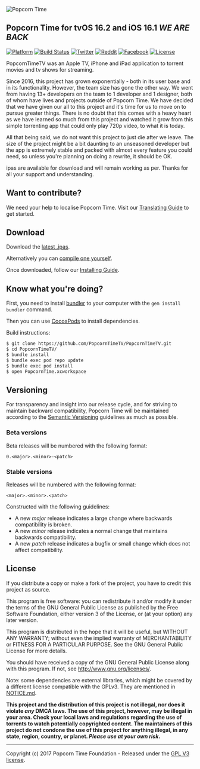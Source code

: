 <p align="left " >
  <img src="http://i.imgur.com/76RElTT.png" alt="Popcorn Time" title="Popcorn Time">
</p>

## Popcorn Time for tvOS 16.2 and iOS 16.1 _WE ARE BACK_

[![Platform](http://img.shields.io/badge/platform-iOS%20%7C%20tvOS-lightgrey.svg?style=flat)](https://github.com/PopcornTimeTV)
[![Build Status](https://travis-ci.org/PopcornTimeTV/PopcornTimeTV.svg?branch=master)](https://travis-ci.org/PopcornTimeTV/PopcornTimeTV)
[![Twitter](https://img.shields.io/badge/twitter-@Popcorn%20Time-3299EC.svg?style=flat)](https://twitter.com/popcorntimetv)
[![Reddit](https://img.shields.io/badge/discussion-reddit-red.svg?style=flat)](https://reddit.com/r/popcorntime)
[![Facebook](https://img.shields.io/badge/facebook-Popcorn%20Time-354F88.svg?style=flat)](https://www.facebook.com/PopcornTimedotsh)
[![License](https://img.shields.io/badge/license-GPL_v3-373737.svg?style=flat)](https://github.com/PopcornTimeTV/PopcornTimeTV/blob/master/LICENSE.md)

PopcornTimeTV was an Apple TV, iPhone and iPad application to torrent movies and tv shows for streaming.

Since 2016, this project has grown exponentially - both in its user base and in its functionality. However, the team size has gone the other way. We went from having 13+ developers on the team to 1 developer and 1 designer, both of whom have lives and projects outside of Popcorn Time. We have decided that we have given our all to this project and it's time for us to move on to pursue greater things. There is no doubt that this comes with a heavy heart as we have learned so much from this project and watched it grow from this simple torrenting app that could only play 720p video, to what it is today.

All that being said, we do not want this project to just die after we leave. The size of the project might be a bit daunting to an unseasoned developer but the app is extremely stable and packed with almost every feature you could need, so unless you're planning on doing a rewrite, it should be OK.

ipas are available for download and will remain working as per. Thanks for all your support and understanding.

## Want to contribute?

We need your help to localise Popcorn Time. Visit our [Translating Guide](https://github.com/PopcornTimeTV/PopcornTimeTV/wiki/Translating-Popcorn-Time) to get started.

## Download

Download the [latest .ipas](https://github.com/PopcornTimeTV/PopcornTimeTV/releases/latest).

Alternatively you can [compile one yourself](https://github.com/PopcornTimeTV/PopcornTimeTV/wiki/Archiving-Popcorn-Time).

Once downloaded, follow our [Installing Guide](https://github.com/PopcornTimeTV/PopcornTimeTV/wiki/Installing-Popcorn-Time).

## Know what you're doing?

First, you need to install [bundler](https://bundler.io) to your computer with the `gem install bundler` command.

Then you can use [CocoaPods](http://cocoapods.org/) to install dependencies.

Build instructions:

``` bash
$ git clone https://github.com/PopcornTimeTV/PopcornTimeTV.git
$ cd PopcornTimeTV/
$ bundle install
$ bundle exec pod repo update
$ bundle exec pod install
$ open PopcornTime.xcworkspace
```

## Versioning

For transparency and insight into our release cycle, and for striving to maintain backward compatibility, Popcorn Time will be maintained according to the [Semantic Versioning](http://semver.org/) guidelines as much as possible.

### Beta versions

Beta releases will be numbered with the following format:

`0.<major>.<minor>-<patch>`

### Stable versions

Releases will be numbered with the following format:

`<major>.<minor>.<patch>`


Constructed with the following guidelines:
* A new *major* release indicates a large change where backwards compatibility is broken.
* A new *minor* release indicates a normal change that maintains backwards compatibility.
* A new *patch* release indicates a bugfix or small change which does not affect compatibility.

## License

If you distribute a copy or make a fork of the project, you have to credit this project as source.

This program is free software: you can redistribute it and/or modify it under the terms of the GNU General Public License as published by the Free Software Foundation, either version 3 of the License, or (at your option) any later version.

This program is distributed in the hope that it will be useful, but WITHOUT ANY WARRANTY; without even the implied warranty of MERCHANTABILITY or FITNESS FOR A PARTICULAR PURPOSE.  See the GNU General Public License for more details.

You should have received a copy of the GNU General Public License along with this program.  If not, see http://www.gnu.org/licenses/.

Note: some dependencies are external libraries, which might be covered by a different license compatible with the GPLv3. They are mentioned in [NOTICE.md](https://github.com/PopcornTimeTV/PopcornTimeTV/blob/master/NOTICE.md).


**This project and the distribution of this project is not illegal, nor does it violate _any_ DMCA laws. The use of this project, however, may be illegal in your area. Check your local laws and regulations regarding the use of torrents to watch potentially copyrighted content. The maintainers of this project do not condone the use of this project for anything illegal, in any state, region, country, or planet. _Please use at your own risk_.**

***


Copyright (c) 2017 Popcorn Time Foundation - Released under the [GPL V3 license](https://github.com/PopcornTimeTV/PopcornTimeTV/LICENSE.md).
